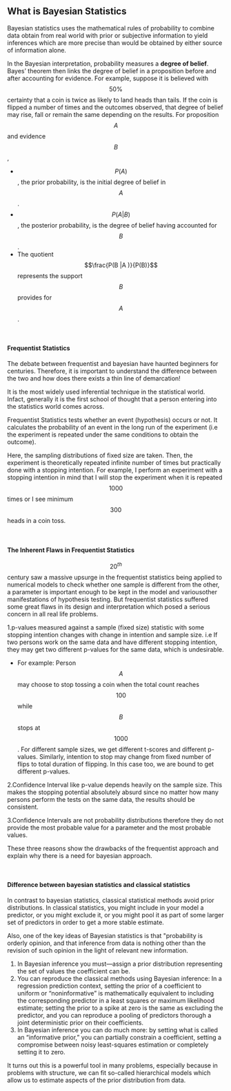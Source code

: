 ## What is Bayesian Statistics

Bayesian statistics uses the mathematical rules of probability to combine data obtain from real world with prior or subjective information to yield inferences which are more precise than would be obtained by either source of information alone.

In the Bayesian interpretation, probability measures a **degree of belief**. 
Bayes’ theorem then links the degree of belief in a proposition before and after accounting for evidence. For example, suppose it is believed with $$50 \%$$ certainty that a coin is twice as likely to land heads than tails. If the coin is flipped a number of times and the outcomes observed, that degree of belief may rise, fall or remain the same depending on the results.
For proposition $$A$$ and evidence $$B$$,
* $$P(A)$$, the prior probability, is the initial degree of belief in $$A$$.
* $$P(A | B )$$, the posterior probability, is the degree of belief having accounted for $$B$$.
* The quotient $$\frac{P(B |A )}{P(B)}$$ represents the support $$B$$ provides for $$A$$.
 

<br>

#### Frequentist Statistics

The debate between frequentist and bayesian have haunted beginners for centuries. Therefore, it is important to understand the difference between the two and how does there exists a thin line of demarcation!

It is the most widely used inferential technique in the statistical world. Infact, generally it is the first school of thought that a person entering into the statistics world comes across.

Frequentist Statistics tests whether an event (hypothesis) occurs or not. It calculates the probability of an event in the long run of the experiment (i.e the experiment is repeated under the same conditions to obtain the outcome).

Here, the sampling distributions of fixed size are taken. Then, the experiment is theoretically repeated infinite number of times but practically done with a stopping intention. For example, I perform an experiment with a stopping intention in mind that I will stop the experiment when it is repeated $$1000$$ times or I see minimum $$300$$ heads in a coin toss.


<br>

#### The Inherent Flaws in Frequentist Statistics


$$20^{th}$$ century saw a massive upsurge in the frequentist statistics being applied to numerical models to check whether one sample is different from the other, a parameter is important enough to be kept in the model and variousother  manifestations of hypothesis testing. But frequentist statistics suffered some great flaws in its design and interpretation which posed a serious concern in all real life problems. 

1.p-values measured against a sample (fixed size) statistic with some stopping intention changes with change in intention and sample size. i.e If two persons work on the same data and have different stopping intention, they may get two different  p-values for the same data, which is undesirable.

 * For example: Person $$A$$ may choose to stop tossing a coin when the total count reaches $$100$$ while $$B$$ stops at $$1000$$. For different sample sizes, we get different t-scores and different p-values. Similarly, intention to stop may change from fixed number of flips to total duration of flipping. In this case too, we are bound to get different p-values.


2.Confidence Interval like p-value depends heavily on the sample size. This makes the stopping potential absolutely absurd since no matter how many persons perform the tests on the same data, the results should be consistent.

3.Confidence Intervals are not probability distributions therefore they do not provide the most probable value for a parameter and the most probable values.

These three reasons show the drawbacks of the frequentist approach and explain why there is a need for bayesian approach.

<br>

#### Difference between bayesian statistics and classical statistics


In contrast to bayesian statistics, classical statistical methods avoid prior distributions. In classical statistics, you might include in your model a predictor, or you might exclude it, or you might pool it as part of some larger set of predictors in order to get a more stable estimate. 


Also, one of the key ideas of Bayesian statistics is that "probability is orderly opinion, and that inference from data is nothing other than the revision of such opinion in the light of relevant new information.


1. In Bayesian inference you must—assign a prior distribution representing the set of values the coefficient can be. 
2. You can reproduce the classical methods using Bayesian inference: In a regression prediction context, setting the prior of a coefficient to uniform or “noninformative” is mathematically equivalent to including the corresponding predictor in a least squares or maximum likelihood estimate; setting the prior to a spike at zero is the same as excluding the predictor, and you can reproduce a pooling of predictors thorough a joint deterministic prior on their coefficients. 
3. In Bayesian inference you can do much more: by setting what is called an “informative prior,” you can partially constrain a coefficient, setting a compromise between noisy least-squares estimation or completely setting it to zero. 

It turns out this is a powerful tool in many problems, especially because in problems with structure, we can fit so-called hierarchical models which allow us to estimate aspects of the prior distribution from data.

 